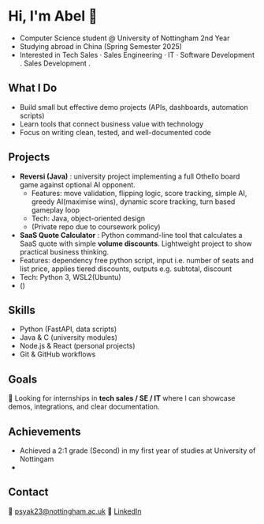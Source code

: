 # Hi, I'm Abel 👋
- Computer Science student @ University of Nottingham  2nd Year
- Studying abroad in China (Spring Semester 2025)  
- Interested in Tech Sales · Sales Engineering · IT · Software Development . Sales Development . 

## What I Do
- Build small but effective demo projects (APIs, dashboards, automation scripts)
- Learn tools that connect business value with technology
- Focus on writing clean, tested, and well-documented code
## Projects
- **Reversi (Java)** : university project implementing a full Othello board game against optional AI opponent.
  - Features: move validation, flipping logic, score tracking, simple AI, greedy AI(maximise wins), dynamic score tracking, turn based gameplay loop
  - Tech: Java, object-oriented design
  - (Private repo due to coursework policy)
 - **SaaS Quote Calculator** : Python command-line tool that calculates a SaaS quote with simple **volume discounts**. Lightweight project to show practical business thinking.
  - Features: dependency free python script, input i.e. number of seats and list price, applies tiered discounts, outputs e.g. subtotal, discount
  - Tech: Python 3, WSL2(Ubuntu)
  - ()
   

## Skills
- Python (FastAPI, data scripts)
- Java & C (university modules)
- Node.js & React (personal projects)
- Git & GitHub workflows

## Goals
🚀 Looking for internships in **tech sales / SE / IT** where I can showcase demos, integrations, and clear documentation.

## Achievements
-  Achieved a 2:1 grade (Second) in my first year of studies at University of Nottingam
- 

## Contact
📧 psyak23@nottingham.ac.uk 
🔗 [LinkedIn](https://www.linkedin.com/in/abel-k-1192822a4/)  

